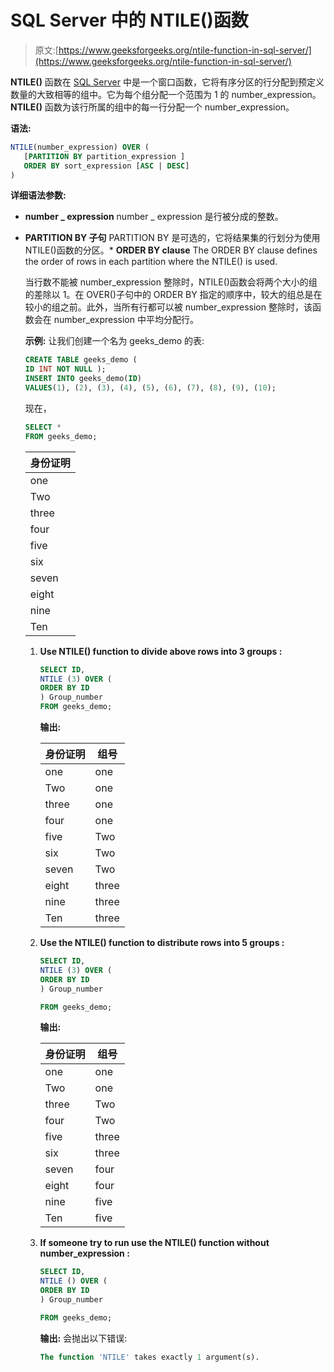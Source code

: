 # SQL Server 中的 NTILE()函数

> 原文:[https://www.geeksforgeeks.org/ntile-function-in-sql-server/](https://www.geeksforgeeks.org/ntile-function-in-sql-server/)

**NTILE()** 函数在 [SQL Server](https://www.geeksforgeeks.org/sql-tutorial/) 中是一个窗口函数，它将有序分区的行分配到预定义数量的大致相等的组中。它为每个组分配一个范围为 1 的 number_expression。 **NTILE()** 函数为该行所属的组中的每一行分配一个 number_expression。

**语法:**

```sql
NTILE(number_expression) OVER (
   [PARTITION BY partition_expression ]
   ORDER BY sort_expression [ASC | DESC]
)

```

**详细语法参数:**

*   **number _ expression**
    number _ expression 是行被分成的整数。

*   **PARTITION BY 子句**
    PARTITION BY 是可选的，它将结果集的行划分为使用 NTILE()函数的分区。*   **ORDER BY clause**
    The ORDER BY clause defines the order of rows in each partition where the NTILE() is used.

    当行数不能被 number_expression 整除时，NTILE()函数会将两个大小的组的差除以 1。在 OVER()子句中的 ORDER BY 指定的顺序中，较大的组总是在较小的组之前。此外，当所有行都可以被 number_expression 整除时，该函数会在 number_expression 中平均分配行。

    **示例:**
    让我们创建一个名为 geeks_demo 的表:

    ```sql
    CREATE TABLE geeks_demo (
    ID INT NOT NULL );
    INSERT INTO geeks_demo(ID)
    VALUES(1), (2), (3), (4), (5), (6), (7), (8), (9), (10);

    ```

    现在，

    ```sql
    SELECT * 
    FROM geeks_demo;

    ```

    | 身份证明 |
    | --- |
    | one |
    | Two |
    | three |
    | four |
    | five |
    | six |
    | seven |
    | eight |
    | nine |
    | Ten |

    1.  **Use NTILE() function to divide above rows into 3 groups :**

        ```sql
        SELECT ID,
        NTILE (3) OVER (
        ORDER BY ID
        ) Group_number
        FROM geeks_demo; 
        ```

        **输出:**

        | 身份证明 | 组号 |
        | --- | --- |
        | one | one |
        | Two | one |
        | three | one |
        | four | one |
        | five | Two |
        | six | Two |
        | seven | Two |
        | eight | three |
        | nine | three |
        | Ten | three |

    2.  **Use the NTILE() function to distribute rows into 5 groups :**

        ```sql
        SELECT ID,
        NTILE (3) OVER (
        ORDER BY ID
        ) Group_number

        FROM geeks_demo; 
        ```

        **输出:**

        | 身份证明 | 组号 |
        | --- | --- |
        | one | one |
        | Two | one |
        | three | Two |
        | four | Two |
        | five | three |
        | six | three |
        | seven | four |
        | eight | four |
        | nine | five |
        | Ten | five |

    3.  **If someone try to run use the NTILE() function without number_expression :**

        ```sql
        SELECT ID,
        NTILE () OVER (
        ORDER BY ID
        ) Group_number

        FROM geeks_demo; 
        ```

        **输出:**
        会抛出以下错误:

        ```sql
        The function 'NTILE' takes exactly 1 argument(s). 

        ```